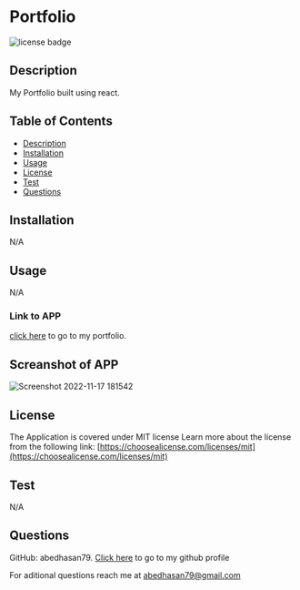 # Portfolio

![license badge](https://img.shields.io/badge/license-MIT-success)

## Description

My Portfolio built using react.

## Table of Contents

- [Description](#Description)
- [Installation](#Installation)
- [Usage](#Usage)
- [License](#License)
- [Test](#Test)
- [Questions](#Questions)


## Installation

N/A

## Usage

N/A

### Link to APP
[click here](https://abedhasan79.github.io/portfolio/) to go to my portfolio.

## Screanshot of APP
![Screenshot 2022-11-17 181542](https://user-images.githubusercontent.com/106339494/202580205-6c43bcec-3863-4cd8-a66a-57441bec01bd.png)

## License
The Application is covered under MIT license
Learn more about the license from the following link: [https://choosealicense.com/licenses/mit](https://choosealicense.com/licenses/mit)



## Test

N/A

## Questions

GitHub: abedhasan79. [Click here](https://github.com/abedhasan79) to go to my github profile

For aditional questions reach me at abedhasan79@gmail.com